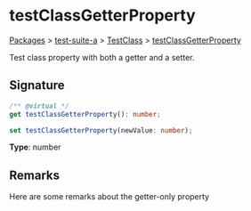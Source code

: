 # testClassGetterProperty

[Packages](/) > [test-suite-a](/test-suite-a/) > [TestClass](/test-suite-a/testclass-class/) > [testClassGetterProperty](/test-suite-a/testclass-class/testclassgetterproperty-property)

Test class property with both a getter and a setter.

<h2 id="testclassgetterproperty-signature">Signature</h2>

```typescript
/** @virtual */
get testClassGetterProperty(): number;

set testClassGetterProperty(newValue: number);
```

**Type**: number

<h2 id="testclassgetterproperty-remarks">Remarks</h2>

Here are some remarks about the getter-only property
